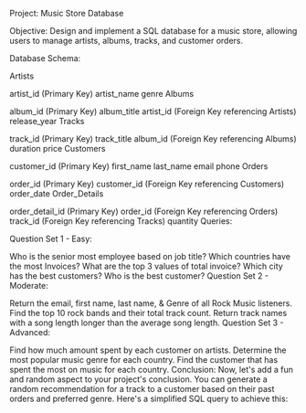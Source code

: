 Project: Music Store Database

Objective: Design and implement a SQL database for a music store, allowing users to manage artists, albums, tracks, and customer orders.

Database Schema:

Artists

artist_id (Primary Key)
artist_name
genre
Albums

album_id (Primary Key)
album_title
artist_id (Foreign Key referencing Artists)
release_year
Tracks

track_id (Primary Key)
track_title
album_id (Foreign Key referencing Albums)
duration
price
Customers

customer_id (Primary Key)
first_name
last_name
email
phone
Orders

order_id (Primary Key)
customer_id (Foreign Key referencing Customers)
order_date
Order_Details

order_detail_id (Primary Key)
order_id (Foreign Key referencing Orders)
track_id (Foreign Key referencing Tracks)
quantity
Queries:

Question Set 1 - Easy:

Who is the senior most employee based on job title?
Which countries have the most Invoices?
What are the top 3 values of total invoice?
Which city has the best customers?
Who is the best customer?
Question Set 2 - Moderate:

Return the email, first name, last name, & Genre of all Rock Music listeners.
Find the top 10 rock bands and their total track count.
Return track names with a song length longer than the average song length.
Question Set 3 - Advanced:

Find how much amount spent by each customer on artists.
Determine the most popular music genre for each country.
Find the customer that has spent the most on music for each country.
Conclusion:
Now, let's add a fun and random aspect to your project's conclusion. You can generate a random recommendation for a track to a customer based on their past orders and preferred genre. Here's a simplified SQL query to achieve this:
